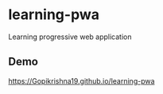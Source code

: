 # learning-pwa
Learning progressive web application

## Demo
https://Gopikrishna19.github.io/learning-pwa
